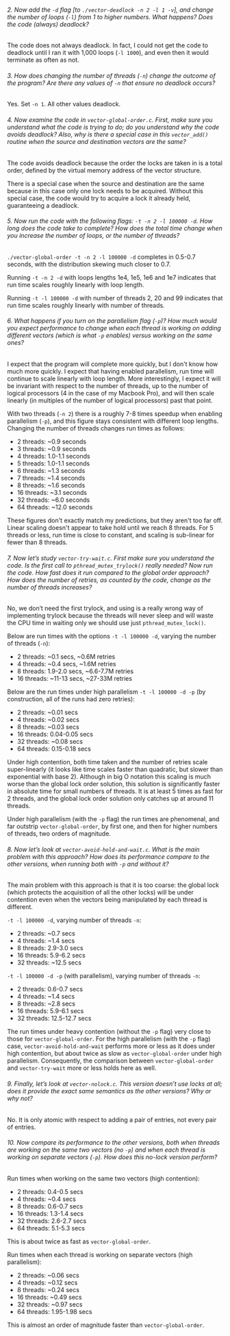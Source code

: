 ###### 2. Now add the `-d` flag [to `./vector-deadlock -n 2 -l 1 -v`], and change the number of loops (`-l`) from 1 to higher numbers. What happens? Does the code (always) deadlock?

The code does not always deadlock. In fact, I could not get the code to deadlock until I ran it with 1,000 loops (`-l 1000`), and even then it would terminate as often as not.

###### 3. How does changing the number of threads (`-n`) change the outcome of the program? Are there any values of `-n` that ensure no deadlock occurs?

Yes. Set `-n 1`. All other values deadlock.

###### 4. Now examine the code in `vector-global-order.c`. First, make sure you understand what the code is trying to do; do you understand why the code avoids deadlock? Also, why is there a special case in this `vector_add()` routine when the source and destination vectors are the same?

The code avoids deadlock because the order the locks are taken in is a total order, defined by the virtual memory address of the vector structure.

There is a special case when the source and destination are the same because in this case only one lock needs to be acquired. Without this special case, the code would try to acquire a lock it already held, guaranteeing a deadlock.


###### 5. Now run the code with the following flags: `-t -n 2 -l 100000 -d`. How long does the code take to complete? How does the total time change when you increase the number of loops, or the number of threads?

`./vector-global-order -t -n 2 -l 100000 -d` completes in 0.5-0.7 seconds, with the distribution skewing much closer to 0.7.

Running `-t -n 2 -d` with loops lengths 1e4, 1e5, 1e6 and 1e7 indicates that run time scales roughly linearly with loop length.

Running `-t -l 100000 -d` with number of threads 2, 20 and 99 indicates that run time scales roughly linearly with number of threads.


###### 6. What happens if you turn on the parallelism flag (`-p`)? How much would you expect performance to change when each thread is working on adding different vectors (which is what `-p` enables) versus working on the same ones?

I expect that the program will complete more quickly, but I don't know how much more quickly. I expect that having enabled parallelism, run time will continue to scale linearly with loop length. More interestingly, I expect it will be invariant with respect to the number of threads, up to the number of logical processors (4 in the case of my Macbook Pro), and will then scale linearly (in multiples of the number of logical processors) past that point.

With two threads (`-n 2`) there is a roughly 7-8 times speedup when enabling parallelism (`-p`), and this figure stays consistent with different loop lengths. Changing the number of threads changes run times as follows:

* 2 threads: ~0.9 seconds
* 3 threads: ~0.9 seconds
* 4 threads: 1.0-1.1 seconds
* 5 threads: 1.0-1.1 seconds
* 6 threads: ~1.3 seconds
* 7 threads: ~1.4 seconds
* 8 threads: ~1.6 seconds
* 16 threads: ~3.1 seconds
* 32 threads: ~6.0 seconds
* 64 threads: ~12.0 seconds

These figures don't exactly match my predictions, but they aren't too far off. Linear scaling doesn't appear to take hold until we reach 8 threads. For 5 threads or less, run time is close to constant, and scaling is sub-linear for fewer than 8 threads. 


###### 7. Now let’s study `vector-try-wait.c`. First make sure you understand the code. Is the first call to `pthread_mutex_trylock()` really needed? Now run the code. How fast does it run compared to the global order approach? How does the number of retries, as counted by the code, change as the number of threads increases?

No, we don’t need the first trylock, and using is a really wrong way of implementing trylock because the threads will never sleep and will waste the CPU time in waiting only we should use just `pthread_mutex_lock()`.

Below are run times with the options `-t -l 100000 -d`, varying the number of threads (`-n`):

* 2 threads: ~0.1 secs, ~0.6M retries
* 4 threads: ~0.4 secs, ~1.6M retries
* 8 threads: 1.9-2.0 secs, ~6.6-7.7M retries
* 16 threads: ~11-13 secs, ~27-33M retries

Below are the run times under high parallelism `-t -l 100000 -d -p` (by construction, all of the runs had zero retries):

* 2 threads: ~0.01 secs
* 4 threads: ~0.02 secs
* 8 threads: ~0.03 secs
* 16 threads: 0.04-0.05 secs
* 32 threads: ~0.08 secs
* 64 threads: 0.15-0.18 secs

Under high contention, both time taken and the number of retries scale super-linearly (it looks like time scales faster than quadratic, but slower than exponential with base 2). Although in big O notation this scaling is much worse than the global lock order solution, this solution is significantly faster in absolute time for small numbers of threads. It is at least 5 times as fast for 2 threads, and the global lock order solution only catches up at around 11 threads.

Under high parallelism (with the `-p` flag) the run times are phenomenal, and far outstrip `vector-global-order`, by first one, and then for higher numbers of threads, two orders of magnitude.


###### 8. Now let’s look at `vector-avoid-hold-and-wait.c`. What is the main problem with this approach? How does its performance compare to the other versions, when running both with `-p` and without it?

The main problem with this approach is that it is too coarse: the global lock (which protects the acquisition of all the other locks) will be under contention even when the vectors being manipulated by each thread is different.

`-t -l 100000 -d`, varying number of threads `-n`:

* 2 threads: ~0.7 secs
* 4 threads: ~1.4 secs
* 8 threads: 2.9-3.0 secs
* 16 threads: 5.9-6.2 secs
* 32 threads: ~12.5 secs

`-t -l 100000 -d -p` (with parallelism), varying number of threads `-n`:

* 2 threads: 0.6-0.7 secs
* 4 threads: ~1.4 secs
* 8 threads: ~2.8 secs
* 16 threads: 5.9-6.1 secs
* 32 threads: 12.5-12.7 secs

The run times under heavy contention (without the `-p` flag) very close to those for `vector-global-order`. For the high parallelism (with the `-p` flag) case, `vector-avoid-hold-and-wait` performs more or less as it does under high contention, but about twice as slow as `vector-global-order` under high parallelism. Consequently, the comparison between `vector-global-order` and `vector-try-wait` more or less holds here as well. 


###### 9. Finally, let’s look at `vector-nolock.c`. This version doesn’t use locks at all; does it provide the exact same semantics as the other versions? Why or why not?

No. It is only atomic with respect to adding a pair of entries, not every pair of entries.


###### 10. Now compare its performance to the other versions, both when threads are working on the same two vectors (no `-p`) and when each thread is working on separate vectors (`-p`). How does this no-lock version perform?

Run times when working on the same two vectors (high contention):

* 2 threads: 0.4-0.5 secs
* 4 threads: ~0.4 secs
* 8 threads: 0.6-0.7 secs
* 16 threads: 1.3-1.4 secs
* 32 threads: 2.6-2.7 secs
* 64 threads: 5.1-5.3 secs

This is about twice as fast as `vector-global-order`.

Run times when each thread is working on separate vectors (high parallelism):

* 2 threads: ~0.06 secs
* 4 threads: ~0.12 secs
* 8 threads: ~0.24 secs
* 16 threads: ~0.49 secs
* 32 threads: ~0.97 secs
* 64 threads: 1.95-1.98 secs

This is almost an order of magnitude faster than `vector-global-order`.
